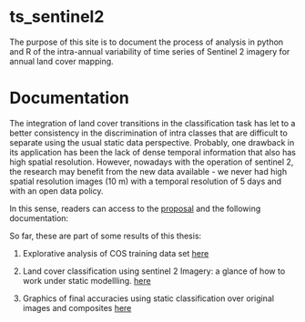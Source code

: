 # ts_sentinel2 

The purpose of this site is to document the process of analysis in python and R of the intra-annual variability of time series of Sentinel 2 imagery for annual land cover mapping. 

# Documentation
The integration of land cover transitions in the classification task has let to a better consistency in the discrimination of intra classes that are difficult to separate using the usual static data perspective. Probably, one drawback in its application has been the lack of dense temporal information that also has high spatial resolution. However, nowadays with the operation of sentinel 2, the research may benefit from the new data available - we never had high spatial resolution images (10 m) with a temporal resolution of 5 days and with an open data policy. 

In this sense, readers can access to the [proposal](https://williamamartinez.github.io/ts_sentinel2/Document/ProposalThesis.pdf) and the following documentation:

So far, these are part of some results of this thesis:

1. Explorative analysis of COS training data set [here]( https://williamamartinez.github.io/ts_sentinel2/ToolR/How_to_remove_outliers_in_time_series.html)

2. Land cover classification using sentinel 2 Imagery: a glance of how to work under static modellling. [here]( https://williamamartinez.github.io/ts_sentinel2/ToolPython/Classification_static_models.html)

3. Graphics of final accuracies using static classification over original images and composites [here](https://williamamartinez.github.io/ts_sentinel2/ToolR/Graphic_Accuracies.html)
